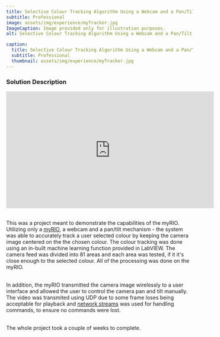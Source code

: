 ```yaml
---
title: Selective Colour Tracking Algorithm Using a Webcam and a Pan/Tilt Mechanism
subtitle: Professional
image: assets/img/experience/myTracker.jpg
ImageCaption: Image provided only for illustration purposes.
alt: Selective Colour Tracking Algorithm Using a Webcam and a Pan/Tilt Mechanism

caption:
  title: Selective Colour Tracking Algorithm Using a Webcam and a Pan/Tilt Mechanism
  subtitle: Professional
  thumbnail: assets/img/experience/myTracker.jpg
---
```

### Solution Description

<iframe width="560" height="315" src="https://www.youtube.com/embed/DrHPyBcQAW8?si=T6THyXByNgTU2xeN" title="YouTube video player" frameborder="0" allow="accelerometer; autoplay; clipboard-write; encrypted-media; gyroscope; picture-in-picture; web-share" referrerpolicy="strict-origin-when-cross-origin" allowfullscreen></iframe>

<br>This was a project meant to demonstrate the capabilities of the myRIO. Utilizing only a [myRIO](https://www.ni.com/en-us/shop/model/myrio-1900.html), a webcam and a pan/tilt mechanism - the system was able to accurately track a user selected colour by keeping the camera image centered on the the chosen colour. The colour tracking was done using an in-built machine learning function provided in LabVIEW. The camera feed was divided into 81 areas and each area was tested, if it it's close enough to the selected colour. All of the processing was done on the myRIO.

<br>In addition, the myRIO transmitted the camera image wirelessly to a user interface and allowed the user to control the camera pan and tilt manually. The video was transmited using UDP due to some frame loses being acceptable for playback and [network streams](https://www.ni.com/en/shop/labview/lossless-communication-with-network-streams--components--archite.html) was used for handling commands, to ensure no commands were lost.

<br>The whole project took a couple of weeks to complete.